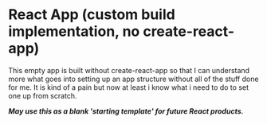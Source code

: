 # React App (custom build implementation, no create-react-app)

This empty app is built without create-react-app so that I can understand more
what goes into setting up an app structure without all of the stuff done for
me. It is kind of a pain but now at least i know what i need to do to set one
up from scratch. 


**_May use this as a blank 'starting template' for future React products._**